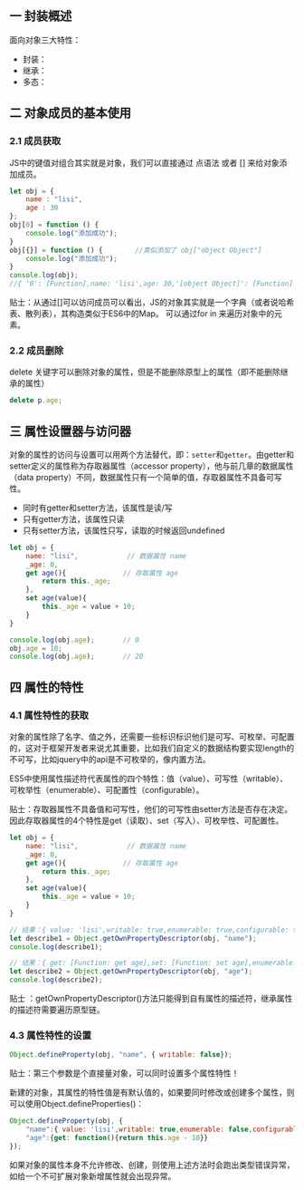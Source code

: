 ## 一 封装概述

面向对象三大特性：
- 封装：
- 继承：
- 多态：

## 二 对象成员的基本使用

### 2.1 成员获取

JS中的键值对组合其实就是对象，我们可以直接通过 点语法 或者 [] 来给对象添加成员。
```javascript
let obj = {
    name : "lisi",
    age : 30
};
obj[0] = function () {
    console.log("添加成功");
}
obj[{}] = function () {        //类似添加了 obj["object Object"]
    console.log("添加成功");
}
console.log(obj);   
//{ '0': [Function],name: 'lisi',age: 30,'[object Object]': [Function] }
```

贴士：从通过[]可以访问成员可以看出，JS的对象其实就是一个字典（或者说哈希表、散列表），其构造类似于ES6中的Map。 可以通过for in 来遍历对象中的元素。 

### 2.2 成员删除

delete 关键字可以删除对象的属性，但是不能删除原型上的属性（即不能删除继承的属性）
```js
delete p.age;               
```

## 三 属性设置器与访问器

对象的属性的访问与设置可以用两个方法替代，即：`setter`和`getter`。由getter和setter定义的属性称为存取器属性（accessor property），他与前几章的数据属性（data property）不同，数据属性只有一个简单的值，存取器属性不具备可写性。
- 同时有getter和setter方法，该属性是读/写
- 只有getter方法，该属性只读
- 只有setter方法，该属性只写，读取的时候返回undefined  

```js
let obj = {
    name: "lisi",            // 数据属性 name
    _age: 0,               
    get age(){              // 存取属性 age
        return this._age;
    },
    set age(value){
        this._age = value + 10;   
    }
}

console.log(obj.age);       // 0
obj.age = 10;
console.log(obj.age);       // 20
```

## 四 属性的特性

### 4.1 属性特性的获取

对象的属性除了名字、值之外，还需要一些标识标识他们是可写、可枚举、可配置的，这对于框架开发者来说尤其重要，比如我们自定义的数据结构要实现length的不可写，比如jquery中的api是不可枚举的，像内置方法。  

ES5中使用属性描述符代表属性的四个特性：值（value）、可写性（writable）、可枚举性（enumerable）、可配置性（configurable）。   

贴士：存取器属性不具备值和可写性，他们的可写性由setter方法是否存在决定。因此存取器属性的4个特性是get（读取）、set（写入）、可枚举性、可配置性。   

```js
let obj = {
    name: "lisi",            // 数据属性 name
    _age: 0,               
    get age(){              // 存取属性 age
        return this._age;
    },
    set age(value){
        this._age = value + 10;   
    }
}

// 结果：{ value: 'lisi',writable: true,enumerable: true,configurable: true }
let describe1 = Object.getOwnPropertyDescriptor(obj, "name"); 
console.log(describe1);

// 结果：{ get: [Function: get age],set: [Function: set age],enumerable: true,configurable: true }
let describe2 = Object.getOwnPropertyDescriptor(obj, "age");
console.log(describe2);
```

贴士 ：getOwnPropertyDescriptor()方法只能得到自有属性的描述符，继承属性的描述符需要遍历原型链。  

### 4.3 属性特性的设置

```js
Object.defineProperty(obj, "name", { writable: false});
```

贴士：第三个参数是个直接量对象，可以同时设置多个属性特性！  

新建的对象，其属性的特性值是有默认值的，如果要同时修改或创建多个属性，则可以使用Object.defineProperties()：
```js
Object.defineProperty(obj, {
    "name":{ value: 'lisi',writable: true,enumerable: false,configurable: true },
    "age":{get: function(){return this.age - 10}}
});
```

如果对象的属性本身不允许修改、创建，则使用上述方法时会跑出类型错误异常，如给一个不可扩展对象新增属性就会出现异常。  
